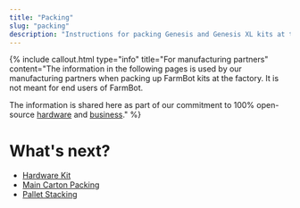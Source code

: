 ```yaml
---
title: "Packing"
slug: "packing"
description: "Instructions for packing Genesis and Genesis XL kits at the factory :building_construction: :package:"
---
```



{%
include callout.html
type="info"
title="For manufacturing partners"
content="The information in the following pages is used by our manufacturing partners when packing up FarmBot kits at the factory. It is not meant for end users of FarmBot.

The information is shared here as part of our commitment to 100% open-source [hardware](https://meta.farm.bot/docs/intro#openly-share-our-products) and [business](https://meta.farm.bot/docs/intro#openly-share-our-business)."
%}

# What's next?

 * [Hardware Kit](packing/hardware-kit.md)
 * [Main Carton Packing](packing/main-carton.md)
 * [Pallet Stacking](packing/pallet-stacking.md)
